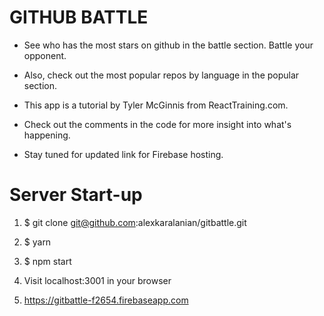 # GITHUB BATTLE

* See who has the most stars on github in the battle section. Battle your opponent.

* Also, check out the most popular repos by language in the popular section.

* This app is a tutorial by Tyler McGinnis from ReactTraining.com.

* Check out the comments in the code for more insight into what's happening.

* Stay tuned for updated link for Firebase hosting.


# Server Start-up

1. $ git clone git@github.com:alexkaralanian/gitbattle.git

2. $ yarn

3. $ npm start

4. Visit localhost:3001 in your browser

5. https://gitbattle-f2654.firebaseapp.com
